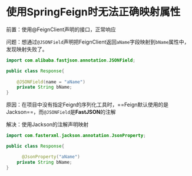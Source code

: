 # 使用SpringFeign时无法正确映射属性



前置：使用@FeignClient声明的接口，正常响应

问题：想通过`@JSONField`声明把FeignClient返回`aName`字段映射到`bName`属性中，发现映射失败了。

```java
import com.alibaba.fastjson.annotation.JSONField;

public class Response{
  
    @JSONField(name = "aName")
    private String bName;
}
```

原因：在项目中没有指定Feign的序列化工具时，==Feign默认使用的是Jackson==，而`@JSONField`是**FastJSON**的注解

解决：使用Jackson的注解声明映射

```java
import com.fasterxml.jackson.annotation.JsonProperty;

public class Response{

	  @JsonProperty("aName")
    private String bName;
}
```

